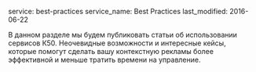 service: best-practices
service_name: Best Practices
last_modified: 2016-06-22


В данном разделе мы будем публиковать статьи об использовании сервисов К50. Неочевидные возможности и интересные кейсы, которые помогут сделать вашу контекстную рекламы более эффективной и меньше тратить времени на управление.
